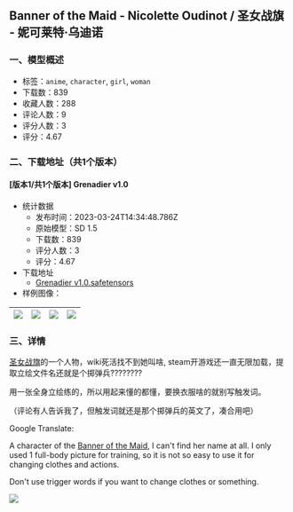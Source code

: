 ## Banner of the Maid - Nicolette Oudinot / 圣女战旗 - 妮可莱特·乌迪诺
### 一、模型概述

- 标签：`anime`, `character`, `girl`, `woman`
- 下载数：839
- 收藏人数：288
- 评论人数：9
- 评分人数：3
- 评分：4.67

### 二、下载地址（共1个版本）

#### [版本1/共1个版本] Grenadier v1.0

- 统计数据
  - 发布时间：2023-03-24T14:34:48.786Z
  - 原始模型：SD 1.5
  - 下载数：839
  - 评分人数：3
  - 评分：4.67
- 下载地址
  - [Grenadier v1.0.safetensors](https://civitai.com/api/download/models/27681)
- 样例图像：

| <img src="https://image.civitai.com/xG1nkqKTMzGDvpLrqFT7WA/ff777790-7f09-4666-6785-750e9863b800/width=450/305074.jpeg" /> | <img src="https://image.civitai.com/xG1nkqKTMzGDvpLrqFT7WA/cda1db58-8117-4c13-1dc3-acb80e9bca00/width=450/305080.jpeg" /> | <img src="https://image.civitai.com/xG1nkqKTMzGDvpLrqFT7WA/385afd84-6f7f-4bbf-a6fd-6d25a5e09500/width=450/305079.jpeg" /> | <img src="https://image.civitai.com/xG1nkqKTMzGDvpLrqFT7WA/ece42545-a64a-4230-8f9d-c809620c8d00/width=450/305078.jpeg" /> |
| ---- | ---- | ---- | ---- |


### 三、详情
<p><a target="_blank" rel="ugc" href="https://store.steampowered.com/app/994730/_/">圣女战旗</a>的一个人物，wiki死活找不到她叫啥, steam开游戏还一直无限加载，提取立绘文件名还就是个掷弹兵????????</p><p>用一张全身立绘练的，所以用起来懂的都懂，要换衣服啥的就别写触发词。</p><p></p><p>（评论有人告诉我了，但触发词就还是那个掷弹兵的英文了，凑合用吧）</p><p></p><p>Google Translate:</p><p>A character of the <a target="_blank" rel="ugc" href="https://store.steampowered.com/app/994730/_/">Banner of the Maid</a>, I can't find her name at all. I only used 1 full-body picture for training, so it is not so easy to use it for changing clothes and actions.</p><p>Don't use trigger words if you want to change clothes or something.</p><p></p><img src="https://imagecache.civitai.com/xG1nkqKTMzGDvpLrqFT7WA/a1a6eda3-ddf6-47e3-2a97-c7e105ce5d00/width=525/a1a6eda3-ddf6-47e3-2a97-c7e105ce5d00" />